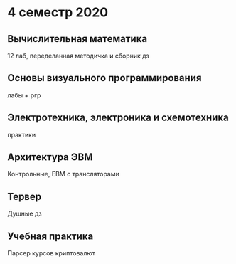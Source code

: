 # 4 семестр 2020

## Вычислительная математика
12 лаб, переделанная методичка и сборник дз

## Основы визуального программирования
лабы + ргр

## Электротехника, электроника и схемотехника
практики

## Архитектура ЭВМ
Контрольные, ЕВМ с трансляторами

## Тервер
Душные дз

## Учебная практика
Парсер курсов криптовалют